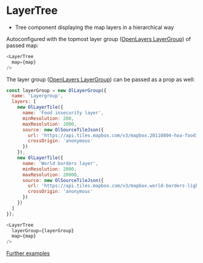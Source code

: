 # LayerTree

* Tree component displaying the map layers in a hierarchical way

Autoconfigured with the topmost layer group ([OpenLayers LayerGroup](https://openlayers.org/en/latest/examples/layer-group.html)) of passed map:

```javascript
<LayerTree
  map={map}
/>
```

The layer group ([OpenLayers LayerGroup](https://openlayers.org/en/latest/examples/layer-group.html)) can be passed as a prop as well:

```javascript
const layerGroup = new OlLayerGroup({
  name: 'Layergroup',
  layers: [
    new OlLayerTile({
      name: 'Food insecurity layer',
      minResolution: 200,
      maxResolution: 2000,
      source: new OlSourceTileJson({
        url: 'https://api.tiles.mapbox.com/v3/mapbox.20110804-hoa-foodinsecurity-3month.json?secure',
        crossOrigin: 'anonymous'
      })
    }),
    new OlLayerTile({
      name: 'World borders layer',
      minResolution: 2000,
      maxResolution: 20000,
      source: new OlSourceTileJson({
        url: 'https://api.tiles.mapbox.com/v3/mapbox.world-borders-light.json?secure',
        crossOrigin: 'anonymous'
      })
    })
  ]
});

<LayerTree
  layerGroup={layerGroup}
  map={map}
/>
```

[Further examples ](https://terrestris.github.io/react-geo/examples/LayerTree/LayerTree.example.html)
